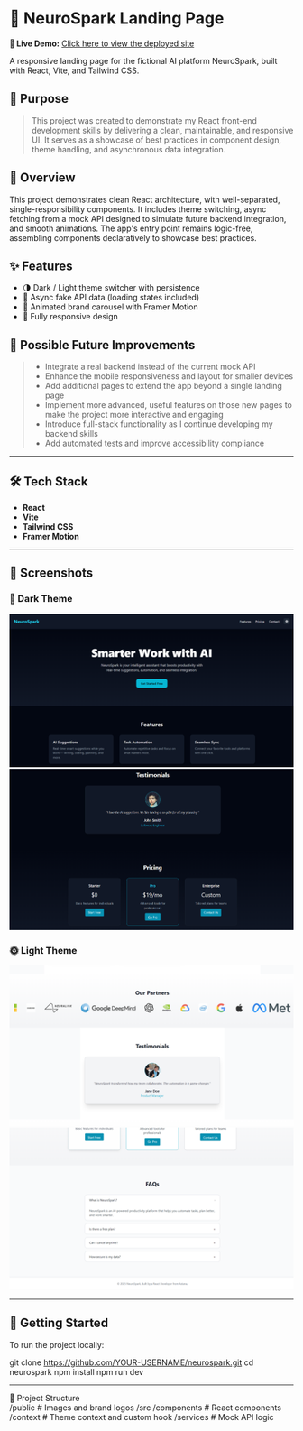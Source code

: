 # 🧠 NeuroSpark Landing Page

**🚀 Live Demo:** [Click here to view the deployed site](https://meiram707.github.io/ai-landing-page/)

A responsive landing page for the fictional AI platform NeuroSpark, built with React, Vite, and Tailwind CSS.

## 📌 Purpose

> This project was created to demonstrate my React front-end development skills by delivering a clean, maintainable, and responsive UI. It serves as a showcase of best practices in component design, theme handling, and asynchronous data integration.

## 🧠 Overview

This project demonstrates clean React architecture, with well-separated, single-responsibility components. It includes theme switching, async fetching from a mock API designed to simulate future backend integration, and smooth animations. The app's entry point remains logic-free, assembling components declaratively to showcase best practices.

## ✨ Features

- 🌗 Dark / Light theme switcher with persistence
- 🔄 Async fake API data (loading states included)
- 🎥 Animated brand carousel with Framer Motion
- 📱 Fully responsive design

## 🔮 Possible Future Improvements

> - Integrate a real backend instead of the current mock API
> - Enhance the mobile responsiveness and layout for smaller devices
> - Add additional pages to extend the app beyond a single landing page
> - Implement more advanced, useful features on those new pages to make the project more interactive and engaging
> - Introduce full-stack functionality as I continue developing my backend skills
> - Add automated tests and improve accessibility compliance

---

## 🛠️ Tech Stack

- **React**
- **Vite**
- **Tailwind CSS**
- **Framer Motion**

---

## 📸 Screenshots

### 🌙 Dark Theme

<img src="./public/Screenshot 3.png" alt="Dark theme - Brands section" width="600"/>
<img src="./public/Screenshot 5.png" alt="Dark theme - Footer section" width="600"/>

### 🌞 Light Theme

<img src="./public/Screenshot 4.png" alt="Light theme - Hero section" width="600"/>
<img src="./public/Screenshot 6.png" alt="Light theme - Features section" width="600"/>

---

## 🚀 Getting Started

To run the project locally:

git clone https://github.com/YOUR-USERNAME/neurospark.git
cd neurospark
npm install
npm run dev

---

📂 Project Structure  
/public # Images and brand logos
/src
/components # React components
/context # Theme context and custom hook
/services # Mock API logic

